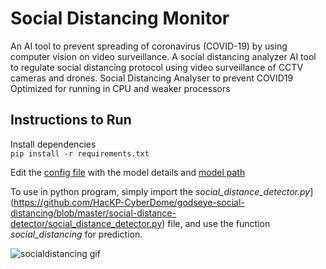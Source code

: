# Social Distancing Monitor
An AI tool to prevent spreading of coronavirus (COVID-19) by using computer vision on video surveillance. A social distancing analyzer AI tool to regulate social distancing protocol using video surveillance of CCTV cameras and drones. Social Distancing Analyser to prevent COVID19
Optimized for running in CPU and weaker processors


## Instructions to Run
Install dependencies  
```	pip install -r requirements.txt ```  

Edit the [config file](https://github.com/HacKP-CyberDome/godseye-social-distancing/blob/7461ce2e04ffc1ec4d82c70abf9bb53369ffce80/social-distance-detector/detect/social_distancing_config.py) with the model details and [model path](https://github.com/HacKP-CyberDome/godseye-social-distancing/blob/7461ce2e04ffc1ec4d82c70abf9bb53369ffce80/social-distance-detector/detect/social_distancing_config.py#L2)

To use in python program, simply import the *social_distance_detector.py*](https://github.com/HacKP-CyberDome/godseye-social-distancing/blob/master/social-distance-detector/social_distance_detector.py) file, and use the function *social_distancing* for prediction.

![socialdistancing gif](https://github.com/vishnuexe/Social-Distancing-AI/blob/master/socialdistancing.gif)

 

